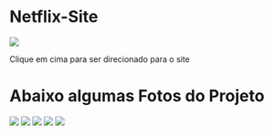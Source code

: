 # Netflix-Site
<a href="https://gustavo-correia.github.io/Netflix-Site/"><img src="https://t.ctcdn.com.br/6YVfrGCmglehpUg4maUyL93yclI=/400x400/smart/filters:format(webp)/i489931.jpeg"></a>
<p> Clique em cima para ser direcionado para o site</p>
<h1> Abaixo algumas Fotos do Projeto </h1>
<div>
<img src="https://cdn.discordapp.com/attachments/838041895354761296/1001233059296837632/unknown.png">
  
<img src="https://cdn.discordapp.com/attachments/838041895354761296/1001229650820866109/unknown.png">

<img src="https://cdn.discordapp.com/attachments/838041895354761296/1001229695100125304/unknown.png">

<img src="https://cdn.discordapp.com/attachments/838041895354761296/1001233777219076217/unknown.png">

<img src="https://cdn.discordapp.com/attachments/838041895354761296/1001231606037618802/unknown.png">
</div>
